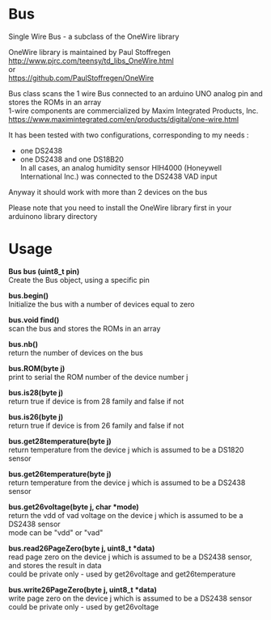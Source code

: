 # Bus

Single Wire Bus - a subclass of the OneWire library

OneWire library is maintained by Paul Stoffregen<br>
http://www.pjrc.com/teensy/td_libs_OneWire.html<br>
or<br>
https://github.com/PaulStoffregen/OneWire

Bus class scans the 1 wire Bus connected to an arduino UNO analog pin and stores the ROMs in an array<br>
1-wire components are commercialized by Maxim Integrated Products, Inc.<br>
https://www.maximintegrated.com/en/products/digital/one-wire.html

It has been tested with two configurations, corresponding to my needs :
- one DS2438
- one DS2438 and one DS18B20<br>
In all cases, an analog humidity sensor HIH4000 (Honeywell International Inc.) was connected to the DS2438 VAD input

Anyway it should work with more than 2 devices on the bus

Please note that you need to install the OneWire library first in your arduinono library directory

# Usage

<b>Bus bus (uint8_t pin)</b><br>
Create the Bus object, using a specific pin

<b>bus.begin()</b><br>
Initialize the bus with a number of devices equal to zero

<b>bus.void find()</b><br>
scan the bus and stores the ROMs in an array

<b>bus.nb()</b><br>
return the number of devices on the bus

<b>bus.ROM(byte j)</b><br>
print to serial the ROM number of the device number j

<b>bus.is28(byte j)</b><br>
return true if device is from 28 family and false if not

<b>bus.is26(byte j)</b><br>
return true if device is from 26 family and false if not
  
<b>bus.get28temperature(byte j)</b><br>
return temperature from the device j which is assumed to be a DS1820 sensor

<b>bus.get26temperature(byte j)</b><br>
return temperature from the device j which is assumed to be a DS2438 sensor

<b>bus.get26voltage(byte j, char *mode)</b><br>
return the vdd of vad voltage on the device j which is assumed to be a DS2438 sensor<br>
mode can be "vdd" or "vad"

<b>bus.read26PageZero(byte j, uint8_t *data)</b><br>
read page zero on the device j which is assumed to be a DS2438 sensor, and stores the result in data<br>
could be private only - used by get26voltage and get26temperature
  
<b>bus.write26PageZero(byte j, uint8_t *data)</b><br>
write page zero on the device j which is assumed to be a DS2438 sensor<br>
could be private only - used by get26voltage
